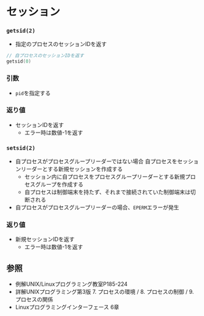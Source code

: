 # セッション
### `getsid(2)`
- 指定のプロセスのセッションIDを返す

```c
// 自プロセスのセッションIDを返す
getsid(0)
```

### 引数
- `pid`を指定する

### 返り値
- セッションIDを返す
  - エラー時は数値-1を返す

### `setsid(2)`
- 自プロセスがプロセスグループリーダーではない場合
  自プロセスをセッションリーダーとする新規セッションを作成する
  - セッション内に自プロセスをプロセスグループリーダーとする新規プロセスグループを作成する
  - 自プロセスは制御端末を持たず、それまで接続されていた制御端末は切断される
- 自プロセスがプロセスグループリーダーの場合、`EPERM`エラーが発生

### 返り値
- 新規セッションIDを返す
  - エラー時は数値-1を返す

## 参照
- 例解UNIX/Linuxプログラミング教室P185-224
- 詳解UNIXプログラミング第3版 7. プロセスの環境 / 8. プロセスの制御 / 9. プロセスの関係
- Linuxプログラミングインターフェース 6章
